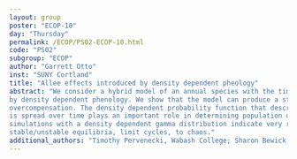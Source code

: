 ```yaml
---
layout: group
poster: "ECOP-10"
day: "Thursday"
permalink: /ECOP/PS02-ECOP-10.html
code: "PS02"
subgroup: "ECOP"
author: "Garrett Otto"
inst: "SUNY Cortland"
title: "Allee effects introduced by density dependent pheology"
abstract: "We consider a hybrid model of an annual species with the timing of a stage transition governed
by density dependent phenology. We show that the model can produce a strong Allee effect as well as
overcompensation. The density dependent probability function that describes how population emergence
is spread over time plays an important role in determining population dynamics. Our extensive numerical
simulations with a density dependent gamma distribution indicate very rich population dynamics, from
stable/unstable equilibria, limit cycles, to chaos."
additional_authors: "Timothy Pervenecki, Wabash College; Sharon Bewick, Clemson University; William Fagan, University of Maryland; Bingtuan Li, University of Louisville"
---
```

